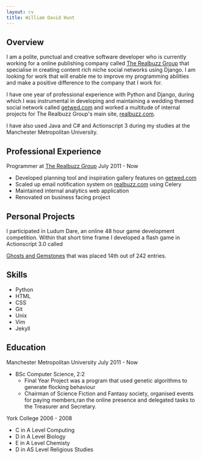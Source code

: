```yaml
---
layout: cv
title: William David Hunt
---
```


Overview
------

I am a polite, punctual and creative software developer who is currently working for a online publishing company called <a href='therealbuzzgroup.com'>The Realbuzz Group</a> that specialise in creating content rich niche social networks using Django. I am looking for work that will enable me to improve my programming abilities and make a positive difference to the company that I work for.


I have one year of professional experience with Python and Django, during which I was instrumental in developing and maintaining a wedding themed social network called <a href='getwed.com'>getwed.com</a> and worked a multitude of internal projects for The Realbuzz Group's main site, <a href='realbuzz.com'>realbuzz.com</a>.

I have also used Java and C# and Actionscript 3 during my studies at the Manchester Metropolitan University.

Professional Experience
------

Programmer at <a href='therealbuzzgroup.com'>The Realbuzz Group</a> <span class="cv-date">July 2011 - Now</span>

 * Developed planning tool and inspiration gallery features on <a href='getwed.com'>getwed.com</a>
 * Scaled up email notification system on <a href='realbuzz.com'>realbuzz.com</a> using Celery
 * Maintained internal analytics web application
 * Renovated on business facing project

Personal Projects
------

I participated in Ludum Dare, an online 48 hour game development competition. Within that short time frame I developed a flash game in Actionscript 3.0 called 

[Ghosts and Gemstones](http://www.kongregate.com/games/underscorewdh/ghosts-and-gemstones) that was placed 14th out of 242 entries. 

Skills
-----
 * Python
 * HTML
 * CSS
 * Git
 * Unix
 * Vim
 * Jekyll

Education
------
Manchester Metropolitan University <span class="cv-date">July 2011 - Now</span>

 * BSc Computer Science, 2:2
   * Final Year Project was a program that used genetic algorithms to generate flocking behaviour
   * Chairman of Science Fiction and Fantasy society, organised events for paying members,ran the online presence and delegated tasks to the Treasurer and Secretary.

York College <span class="cv-date">2006 - 2008</span>
 * C in A Level Computing 
 * D in A Level Biology 
 * E in A Level Chemisty
 * D in AS Level Religious Studies 

